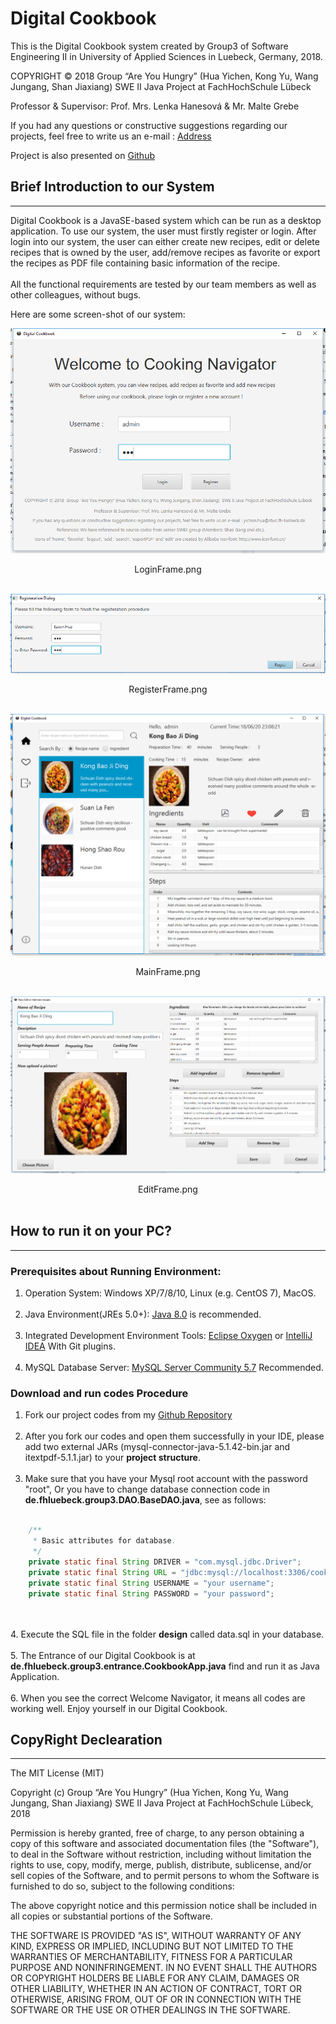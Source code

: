 # Digital Cookbook

This is the Digital Cookbook system created by Group3 of Software Engineering II in University of Applied Sciences in Luebeck, Germany, 2018.<br>

COPYRIGHT © 2018  Group “Are You Hungry” (Hua Yichen, Kong Yu, Wang Jungang, Shan Jiaxiang)  SWE II Java Project at FachHochSchule Lübeck  <br>

Professor & Supervisor: Prof. Mrs. Lenka Hanesová & Mr. Malte Grebe<br>

If you had any questions or constructive suggestions regarding our projects, feel free to write us an e-mail : [Address](yichen.hua@stud.fh-luebeck.de)<br>

Project is also presented on [Github](https://github.com/easonHua97/DigitalCookbook)<br>

## Brief Introduction to our System
***
Digital Cookbook is a JavaSE-based system which can be run as a desktop application.
To use our system, the user must firstly register or login. After login into our system, the user can 
either create new recipes, edit or delete recipes that is owned by the user, add/remove recipes as favorite
or export the recipes as PDF file containing basic information of the recipe.<br><br>
All the functional requirements are tested by our team members as well as other colleagues, without bugs.

Here are some screen-shot of our system:

![LoginFrame](/design/LoginFrame.png)<br>
<center>LoginFrame.png</center><br>

![RegisterFrame](/design/RegisterFrame.png)<br>
<center>RegisterFrame.png</center><br>

![MainFrame](/design/MainFrame.png)<br>
<center>MainFrame.png</center><br>

![EditFrame](/design/EditFrame.png)<br>
<center>EditFrame.png</center><br>


## How to run it on your PC?
***
### Prerequisites about Running Environment: <br>
1. Operation System: Windows XP/7/8/10, Linux (e.g. CentOS 7), MacOS.<br><br>
2. Java Environment(JREs 5.0+): [Java 8.0](http://www.oracle.com/technetwork/cn/java/javase/downloads/jdk8-downloads-2133151-zhs.html) is recommended.<br><br>
3. Integrated Development Environment Tools: [Eclipse Oxygen](https://www.eclipse.org) or [IntelliJ IDEA](https://www.jetbrains.com/idea/)
With Git plugins.<br><br>
4. MySQL Database Server:  [MySQL Server Community 5.7](https://dev.mysql.com/downloads/mysql/5.7.html#downloads) Recommended.

### Download and run codes Procedure <br>
1. Fork our project codes from my [Github Repository](https://github.com/easonHua97/DigitalCookbook)<br><br>
2. After you fork our codes and open them successfully in your IDE, please add two external JARs (mysql-connector-java-5.1.42-bin.jar
 and itextpdf-5.1.1.jar) to your **project structure**.<br><br>
3. Make sure that you have your Mysql root account with the password "root", Or you have to 
change database connection code in **de.fhluebeck.group3.DAO.BaseDAO.java**, see as follows:<br><br>
```Java
	/**
	 * Basic attributes for database.
	 */
	private static final String DRIVER = "com.mysql.jdbc.Driver";
	private static final String URL = "jdbc:mysql://localhost:3306/cookbook_group3?characterEncoding=utf-8&useSSL=false";
	private static final String USERNAME = "your username";
	private static final String PASSWORD = "your password";
```
<br><br>
4. Execute the SQL file in the folder **design** called data.sql in your database.<br><br>
5. The Entrance of our Digital Cookbook is at **de.fhluebeck.group3.entrance.CookbookApp.java**
find and run it as Java Application.<br><br>
6. When you see the correct Welcome Navigator, it means all codes are working well. Enjoy yourself
in our Digital Cookbook.<br>

## CopyRight Declearation
***
The MIT License (MIT)

Copyright (c) Group “Are You Hungry” (Hua Yichen, Kong Yu, Wang Jungang, Shan Jiaxiang)  SWE II Java Project at FachHochSchule Lübeck, 2018

Permission is hereby granted, free of charge, to any person obtaining a copy of this software and associated documentation files (the "Software"), to deal in the Software without restriction, including without limitation the rights to use, copy, modify, merge, publish, distribute, sublicense, and/or sell copies of the Software, and to permit persons to whom the Software is furnished to do so, subject to the following conditions:

The above copyright notice and this permission notice shall be included in all copies or substantial portions of the Software.

THE SOFTWARE IS PROVIDED "AS IS", WITHOUT WARRANTY OF ANY KIND, EXPRESS OR IMPLIED, INCLUDING BUT NOT LIMITED TO THE WARRANTIES OF MERCHANTABILITY, FITNESS FOR A PARTICULAR PURPOSE AND NONINFRINGEMENT. IN NO EVENT SHALL THE AUTHORS OR COPYRIGHT HOLDERS BE LIABLE FOR ANY CLAIM, DAMAGES OR OTHER LIABILITY, WHETHER IN AN ACTION OF CONTRACT, TORT OR OTHERWISE, ARISING FROM, OUT OF OR IN CONNECTION WITH THE SOFTWARE OR THE USE OR OTHER DEALINGS IN THE SOFTWARE.



